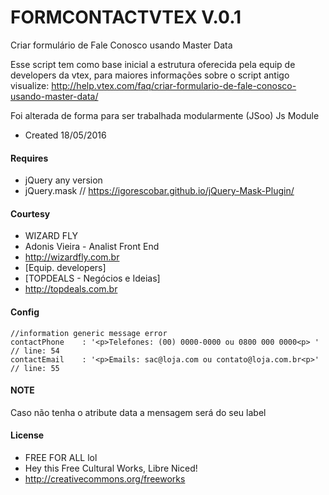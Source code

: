 # FORMCONTACTVTEX V.0.1

Criar formulário de Fale Conosco usando Master Data

Esse script tem como base inicial a estrutura oferecida pela equip de developers da vtex, para maiores informações sobre o script antigo visualize:
http://help.vtex.com/faq/criar-formulario-de-fale-conosco-usando-master-data/

Foi alterada de forma para ser trabalhada modularmente (JSoo) Js Module

* Created 18/05/2016

#### Requires
- jQuery any version
- jQuery.mask // https://igorescobar.github.io/jQuery-Mask-Plugin/

#### Courtesy
- WIZARD FLY
- Adonis Vieira - Analist Front End
- http://wizardfly.com.br
- [Equip. developers]
- [TOPDEALS - Negócios e Ideias]
- http://topdeals.com.br

#### Config

    //information generic message error
    contactPhone    : '<p>Telefones: (00) 0000-0000 ou 0800 000 0000<p> ' // line: 54
    contactEmail    : '<p>Emails: sac@loja.com ou contato@loja.com.br<p>' // line: 55

#### NOTE
Caso não tenha o atribute data a mensagem será do seu label

#### License

- FREE FOR ALL lol
- Hey this Free Cultural Works, Libre Niced!
- http://creativecommons.org/freeworks
